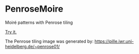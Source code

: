 # PenroseMoire

Moiré patterns with Penrose tiling

[Try it.](https://csfulop.github.io/PenroseMoire/)

The Penrose tiling image was generated by: https://pille.iwr.uni-heidelberg.de/~penrose01/
